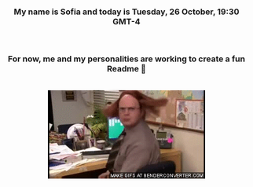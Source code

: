 


<div align="center">
<h3 >My name is Sofia and today is Tuesday, 26 October, 19:30 GMT-4</h3><br>
<h3 >For now, me and my personalities are working to create a fun Readme 👋
</h3><br>
<img src='img/dwight.gif' alt='working...'/>
</div>
